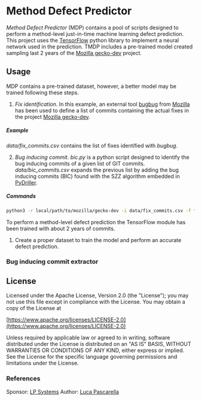 # Method Defect Predictor

_Method Defect Predictor_ (MDP) contains a pool of scripts designed to perform a method-level just-in-time machine learning defect prediction. This project uses the [TensorFlow](https://www.tensorflow.org/) python library to implement a neural network used in the prediction. TMDP includes a pre-trained model created sampling last 2 years of the [Mozilla gecko-dev](https://github.com/mozilla/gecko-dev) project.

## Usage
MDP contains a pre-trained dataset, however, a better model may be trained following these steps.
1. *Fix identification*. In this example, an external tool [bugbug](https://github.com/mozilla/bugbug) from [Mozilla](https://github.com/mozilla) has been used to define a list of commits containing the actual fixes in the project [Mozilla gecko-dev](https://github.com/mozilla/gecko-dev).

##### Example
_data/fix_commits.csv_ contains the list of fixes identified with *bugbug*.

2. *Bug inducing commit*. _bic.py_ is a python script designed to identify the bug inducing commits of a given list of GIT commits.
_data/bic_commits.csv_ expands the previous list by adding the bug inducing commits (BIC) found with the SZZ algorithm embedded in [PyDriller](https://github.com/ishepard/pydriller).

##### Commands
```sh
python3 -r local/path/to/mozilla/gecko-dev -i data/fix_commits.csv -f fixes -o data/bic_commits.csv
```

To perform a method-level defect prediction the TensorFlow module has been trained with about 2 years of commits.

1. Create a proper dataset to train the model and perform an accurate defect prediction.



### Bug inducing commit extractor



## License
Licensed under the Apache License, Version 2.0 (the "License"); you may not use this file except in compliance with the License. You may obtain a copy of the License at
 
[https://www.apache.org/licenses/LICENSE-2.0](https://www.apache.org/licenses/LICENSE-2.0)
 
Unless required by applicable law or agreed to in writing, software distributed under the License is distributed on an "AS IS" BASIS, WITHOUT WARRANTIES OR CONDITIONS OF ANY KIND, either express or implied. See the License for the specific language governing permissions and limitations under the License.

### References
Sponsor: [LP Systems](https://lpsystems.eu/)
Author: [Luca Pascarella](https://lucapascarella.com/)